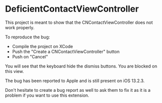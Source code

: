 # DeficientContactViewController

This project is meant to show that the CNContactViewController does not work properly.

To reproduce the bug:
- Compile the project on XCode
- Push the "Create a CNContactViewController" button
- Push on "Cancel"

You will see that the keyboard hide the dismiss buttons. You are blocked on this view.

The bug has been reported to Apple and is still present on iOS 13.2.3. 

Don't hesitate to create a bug report as well to ask them to fix it as it is a problem if you want to use this extension.
